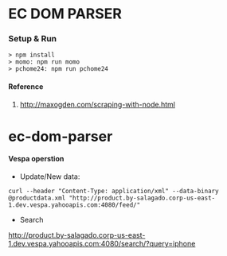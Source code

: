 # EC DOM PARSER


### Setup & Run
```
> npm install
> momo: npm run momo
> pchome24: npm run pchome24
```


#### Reference

1. http://maxogden.com/scraping-with-node.html
# ec-dom-parser


#### Vespa operstion

- Update/New data:

```
curl --header "Content-Type: application/xml" --data-binary @productdata.xml "http://product.by-salagado.corp-us-east-1.dev.vespa.yahooapis.com:4080/feed/"
```

- Search

http://product.by-salagado.corp-us-east-1.dev.vespa.yahooapis.com:4080/search/?query=iphone
